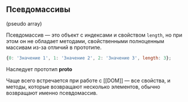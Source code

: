 ## Псевдомассивы
(pseudo array)

Псевдомассив — это объект с индексами и свойством `length`, но при этом он не обладает методами, свойственными полноценным массивам из-за отличий в прототипе.

```javascript
{0: 'Значение 1', 1: 'Значение 2', 2: 'Значение 3', length: 3};
```

Наследует прототип __proto__

Чаще всего встречается при работе с [[DOM]] — все свойства, и методы, которые возвращают несколько элементов, обычно возвращают именно псевдомассив.

